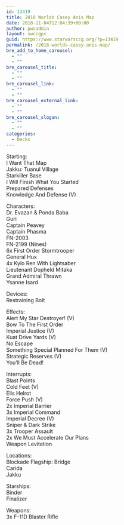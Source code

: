 ```yaml
---
id: 13419
title: 2018 Worlds Casey Anis Map
date: 2018-11-04T12:04:39+00:00
author: pwsadmin
layout: swccgpc
guid: https://www.starwarsccg.org/?p=13419
permalink: /2018-worlds-casey-anis-map/
bre_add_to_home_carousel:
  - ""
  - ""
bre_carousel_title:
  - ""
  - ""
bre_carousel_link:
  - ""
  - ""
bre_carousel_external_link:
  - ""
  - ""
bre_carousel_slogan:
  - ""
  - ""
categories:
  - Decks
---
```

Starting:  
I Want That Map  
Jakku: Tuanul Village  
Starkiller Base  
I Will Finish What You Started  
Prepared Defenses  
Knowledge And Defense (V)

Characters:  
Dr. Evazan & Ponda Baba  
Guri  
Captain Peavey  
Captain Phasma  
FN-2003  
FN-2199 (Nines)  
6x First Order Stormtrooper  
General Hux  
4x Kylo Ren With Lightsaber  
Lieutenant Dopheld Mitaka  
Grand Admiral Thrawn  
Ysanne Isard

Devices:  
Restraining Bolt

Effects:  
Alert My Star Destroyer! (V)  
Bow To The First Order  
Imperial Justice (V)  
Kuat Drive Yards (V)  
No Escape  
Something Special Planned For Them (V)  
Strategic Reserves (V)  
You&#8217;ll Be Dead!

Interrupts:  
Blast Points  
Cold Feet (V)  
Elis Helrot  
Force Push (V)  
2x Imperial Barrier  
3x Imperial Command  
Imperial Decree (V)  
Sniper & Dark Strike  
3x Trooper Assault  
2x We Must Accelerate Our Plans  
Weapon Levitation

Locations:  
Blockade Flagship: Bridge  
Carida  
Jakku

Starships:  
Binder  
Finalizer

Weapons:  
3x F-11D Blaster Rifle